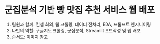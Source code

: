 # 군집분석 기반 빵 맛집 추천 서비스 웹 배포

1. 팀원과 함께: 컨셉 회의, 웹 크롤링, 데이터 전처리, EDA, 프롬프트 엔지니어링
2. 나만의 역할: 구글지도 크롤링, 군집분석, Streamlit 코드작성 및 웹 배포
3. 순서도: 이미지 참고
